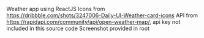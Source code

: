 Weather app using ReactJS
Icons from https://dribbble.com/shots/3247006-Daily-UI-Weather-card-icons
API from https://rapidapi.com/community/api/open-weather-map/, api key not included in this source code
Screenshot provided in root
